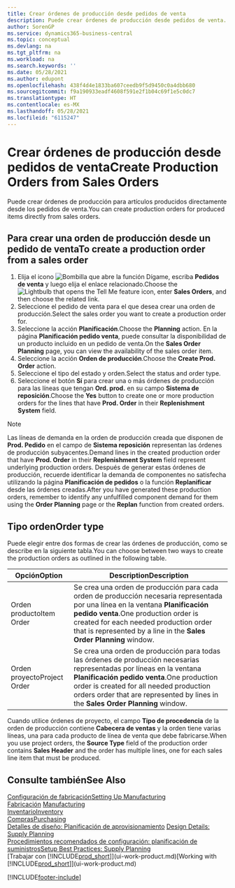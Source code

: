```yaml
---
title: Crear órdenes de producción desde pedidos de venta
description: Puede crear órdenes de producción desde pedidos de venta.
author: SorenGP
ms.service: dynamics365-business-central
ms.topic: conceptual
ms.devlang: na
ms.tgt_pltfrm: na
ms.workload: na
ms.search.keywords: ''
ms.date: 05/28/2021
ms.author: edupont
ms.openlocfilehash: 438f4d4e1833ba607ceedb9f5d9450c0a4dbb680
ms.sourcegitcommit: f9a190933eadf4608f591e2f1b04c69f1e5c0dc7
ms.translationtype: HT
ms.contentlocale: es-MX
ms.lasthandoff: 05/28/2021
ms.locfileid: "6115247"
---
```

# <a name="create-production-orders-from-sales-orders"></a><span data-ttu-id="59fb3-103">Crear órdenes de producción desde pedidos de venta</span><span class="sxs-lookup"><span data-stu-id="59fb3-103">Create Production Orders from Sales Orders</span></span>
<span data-ttu-id="59fb3-104">Puede crear órdenes de producción para artículos producidos directamente desde los pedidos de venta.</span><span class="sxs-lookup"><span data-stu-id="59fb3-104">You can create production orders for produced items directly from sales orders.</span></span>  

## <a name="to-create-a-production-order-from-a-sales-order"></a><span data-ttu-id="59fb3-105">Para crear una orden de producción desde un pedido de venta</span><span class="sxs-lookup"><span data-stu-id="59fb3-105">To create a production order from a sales order</span></span>  

1.  <span data-ttu-id="59fb3-106">Elija el icono ![Bombilla que abre la función Dígame](media/ui-search/search_small.png "Dígame qué desea hacer"), escriba **Pedidos de venta** y luego elija el enlace relacionado.</span><span class="sxs-lookup"><span data-stu-id="59fb3-106">Choose the ![Lightbulb that opens the Tell Me feature](media/ui-search/search_small.png "Tell me what you want to do") icon, enter **Sales Orders**, and then choose the related link.</span></span>  
2.  <span data-ttu-id="59fb3-107">Seleccione el pedido de venta para el que desea crear una orden de producción.</span><span class="sxs-lookup"><span data-stu-id="59fb3-107">Select the sales order you want to create a production order for.</span></span>  
3.  <span data-ttu-id="59fb3-108">Seleccione la acción **Planificación**.</span><span class="sxs-lookup"><span data-stu-id="59fb3-108">Choose the **Planning** action.</span></span> <span data-ttu-id="59fb3-109">En la página **Planificación pedido venta**, puede consultar la disponibilidad de un producto incluido en un pedido de venta.</span><span class="sxs-lookup"><span data-stu-id="59fb3-109">On the **Sales Order Planning** page, you can view the availability of the sales order item.</span></span>  
4.  <span data-ttu-id="59fb3-110">Seleccione la acción **Orden de producción**.</span><span class="sxs-lookup"><span data-stu-id="59fb3-110">Choose the **Create Prod. Order** action.</span></span>  
5.  <span data-ttu-id="59fb3-111">Seleccione el tipo del estado y orden.</span><span class="sxs-lookup"><span data-stu-id="59fb3-111">Select the status and order type.</span></span>  
6.  <span data-ttu-id="59fb3-112">Seleccione el botón **Sí** para crear una o más órdenes de producción para las líneas que tengan **Ord. prod.** en su campo **Sistema de reposición**.</span><span class="sxs-lookup"><span data-stu-id="59fb3-112">Choose the **Yes** button to create one or more production orders for the lines that have **Prod. Order** in their **Replenishment System** field.</span></span>


> [!NOTE]  
> <span data-ttu-id="59fb3-113">Las líneas de demanda en la orden de producción creada que disponen de **Prod. Pedido** en el campo de **Sistema reposición** representan las órdenes de producción subyacentes.</span><span class="sxs-lookup"><span data-stu-id="59fb3-113">Demand lines in the created production order that have **Prod. Order** in their **Replenishment System** field represent underlying production orders.</span></span> <span data-ttu-id="59fb3-114">Después de generar estas órdenes de producción, recuerde identificar la demanda de componentes no satisfecha utilizando la página **Planificación de pedidos** o la función **Replanificar** desde las órdenes creadas.</span><span class="sxs-lookup"><span data-stu-id="59fb3-114">After you have generated these production orders, remember to identify any unfulfilled component demand for them using the **Order Planning** page or the **Replan** function from created orders.</span></span> 

## <a name="order-type"></a><span data-ttu-id="59fb3-115">Tipo orden</span><span class="sxs-lookup"><span data-stu-id="59fb3-115">Order type</span></span>  
<span data-ttu-id="59fb3-116">Puede elegir entre dos formas de crear las órdenes de producción, como se describe en la siguiente tabla.</span><span class="sxs-lookup"><span data-stu-id="59fb3-116">You can choose between two ways to create the production orders as outlined in the following table.</span></span>

|<span data-ttu-id="59fb3-117">Opción</span><span class="sxs-lookup"><span data-stu-id="59fb3-117">Option</span></span>|<span data-ttu-id="59fb3-118">Description</span><span class="sxs-lookup"><span data-stu-id="59fb3-118">Description</span></span>|
|------|-----------|
|<span data-ttu-id="59fb3-119">Orden producto</span><span class="sxs-lookup"><span data-stu-id="59fb3-119">Item Order</span></span>|<span data-ttu-id="59fb3-120">Se crea una orden de producción para cada orden de producción necesaria representada por una línea en la ventana **Planificación pedido venta**.</span><span class="sxs-lookup"><span data-stu-id="59fb3-120">One production order is created for each needed production order that is represented by a line in the **Sales Order Planning** window.</span></span>|
|<span data-ttu-id="59fb3-121">Orden proyecto</span><span class="sxs-lookup"><span data-stu-id="59fb3-121">Project Order</span></span>|<span data-ttu-id="59fb3-122">Se crea una orden de producción para todas las órdenes de producción necesarias representadas por líneas en la ventana **Planificación pedido venta**.</span><span class="sxs-lookup"><span data-stu-id="59fb3-122">One production order is created for all needed production orders order that are represented by lines in the **Sales Order Planning** window.</span></span> |

<span data-ttu-id="59fb3-123">Cuando utilice órdenes de proyecto, el campo **Tipo de procedencia** de la orden de producción contiene **Cabecera de ventas** y la orden tiene varias líneas, una para cada producto de línea de venta que debe fabricarse.</span><span class="sxs-lookup"><span data-stu-id="59fb3-123">When you use project orders, the **Source Type** field of the production order contains **Sales Header** and the order has multiple lines, one for each sales line item that must be produced.</span></span>  


## <a name="see-also"></a><span data-ttu-id="59fb3-124">Consulte también</span><span class="sxs-lookup"><span data-stu-id="59fb3-124">See Also</span></span>  
[<span data-ttu-id="59fb3-125">Configuración de fabricación</span><span class="sxs-lookup"><span data-stu-id="59fb3-125">Setting Up Manufacturing</span></span>](production-configure-production-processes.md)  
<span data-ttu-id="59fb3-126">[Fabricación](production-manage-manufacturing.md)  </span><span class="sxs-lookup"><span data-stu-id="59fb3-126">[Manufacturing](production-manage-manufacturing.md)  </span></span>  
[<span data-ttu-id="59fb3-127">Inventario</span><span class="sxs-lookup"><span data-stu-id="59fb3-127">Inventory</span></span>](inventory-manage-inventory.md)  
[<span data-ttu-id="59fb3-128">Compras</span><span class="sxs-lookup"><span data-stu-id="59fb3-128">Purchasing</span></span>](purchasing-manage-purchasing.md)  
<span data-ttu-id="59fb3-129">[Detalles de diseño: Planificación de aprovisionamiento](design-details-supply-planning.md) </span><span class="sxs-lookup"><span data-stu-id="59fb3-129">[Design Details: Supply Planning](design-details-supply-planning.md) </span></span>  
[<span data-ttu-id="59fb3-130">Procedimientos recomendados de configuración: planificación de suministros</span><span class="sxs-lookup"><span data-stu-id="59fb3-130">Setup Best Practices: Supply Planning</span></span>](setup-best-practices-supply-planning.md)  
<span data-ttu-id="59fb3-131">[Trabajar con [!INCLUDE[prod_short](includes/prod_short.md)]](ui-work-product.md)</span><span class="sxs-lookup"><span data-stu-id="59fb3-131">[Working with [!INCLUDE[prod_short](includes/prod_short.md)]](ui-work-product.md)</span></span>


[!INCLUDE[footer-include](includes/footer-banner.md)]
